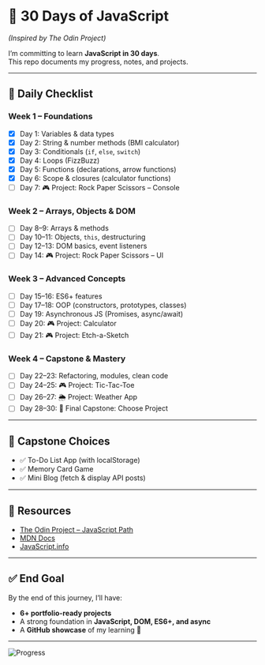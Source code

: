 # 🚀 30 Days of JavaScript  
*(Inspired by The Odin Project)*  

I’m committing to learn **JavaScript in 30 days**.  
This repo documents my progress, notes, and projects.  

---

## 📅 Daily Checklist  

### Week 1 – Foundations  
- [x] Day 1: Variables & data types  
- [x] Day 2: String & number methods (BMI calculator)  
- [x] Day 3: Conditionals (`if`, `else`, `switch`)  
- [x] Day 4: Loops (FizzBuzz)  
- [x] Day 5: Functions (declarations, arrow functions)  
- [x] Day 6: Scope & closures (calculator functions)  
- [ ] Day 7: 🎮 Project: Rock Paper Scissors – Console  

### Week 2 – Arrays, Objects & DOM  
- [ ] Day 8–9: Arrays & methods  
- [ ] Day 10–11: Objects, `this`, destructuring  
- [ ] Day 12–13: DOM basics, event listeners  
- [ ] Day 14: 🎮 Project: Rock Paper Scissors – UI  

### Week 3 – Advanced Concepts  
- [ ] Day 15–16: ES6+ features  
- [ ] Day 17–18: OOP (constructors, prototypes, classes)  
- [ ] Day 19: Asynchronous JS (Promises, async/await)  
- [ ] Day 20: 🎮 Project: Calculator  
- [ ] Day 21: 🎮 Project: Etch-a-Sketch  

### Week 4 – Capstone & Mastery  
- [ ] Day 22–23: Refactoring, modules, clean code  
- [ ] Day 24–25: 🎮 Project: Tic-Tac-Toe  
- [ ] Day 26–27: 🌦️ Project: Weather App  
- [ ] Day 28–30: 🎉 Final Capstone: Choose Project  

---

## 🎯 Capstone Choices  
- ✅ To-Do List App (with localStorage)  
- ✅ Memory Card Game  
- ✅ Mini Blog (fetch & display API posts)  

---

## 📖 Resources  
- [The Odin Project – JavaScript Path](https://www.theodinproject.com/paths/foundations/courses/foundations)  
- [MDN Docs](https://developer.mozilla.org/en-US/docs/Web/JavaScript)  
- [JavaScript.info](https://javascript.info/)  

---

## ✅ End Goal  
By the end of this journey, I’ll have:  
- **6+ portfolio-ready projects**  
- A strong foundation in **JavaScript, DOM, ES6+, and async**  
- A **GitHub showcase** of my learning 🚀  

---
![Progress](https://img.shields.io/badge/Progress-30%25-brightgreen?style=for-the-badge)

